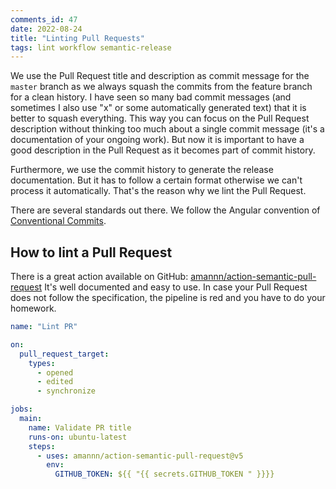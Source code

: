 ```yaml
---
comments_id: 47
date: 2022-08-24
title: "Linting Pull Requests"
tags: lint workflow semantic-release
---
```

We use the Pull Request title and description as commit message for the `master` branch as we always squash the
commits from the feature branch for a clean history. I have seen so many bad commit messages (and
sometimes I also use "x" or some automatically generated text) that it is better to squash everything. This way you
can focus on the Pull Request description without thinking too much about a single commit message (it's a documentation
of your ongoing work). But now it is important to have a good description in the Pull Request as it becomes part
of commit history.

Furthermore, we use the commit history to generate the release documentation. But it has to follow a certain format otherwise
we can't process it automatically. That's the reason why we lint the Pull Request.

There are several standards out there. We follow the Angular convention of
[Conventional Commits](https://https://www.conventionalcommits.org/en/v1.0.0-beta.4/#summary).

## How to lint a Pull Request

There is a great action available on GitHub: [amannn/action-semantic-pull-request](https://github.com/amannn/action-semantic-pull-request)
It's well documented and easy to use. In case your Pull Request does not follow the specification, the pipeline is
red and you have to do your homework.

```yaml
name: "Lint PR"

on:
  pull_request_target:
    types:
      - opened
      - edited
      - synchronize

jobs:
  main:
    name: Validate PR title
    runs-on: ubuntu-latest
    steps:
      - uses: amannn/action-semantic-pull-request@v5
        env:
          GITHUB_TOKEN: ${{ "{{ secrets.GITHUB_TOKEN " }}}}
```
